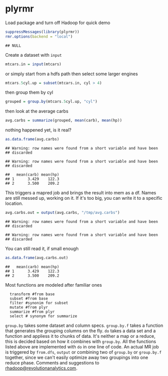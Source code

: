 plyrmr
=====

Load package and turn off Hadoop for quick demo

```r
suppressMessages(library(plyrmr))
rmr.options(backend = "local")
```

```
## NULL
```


Create a dataset with `input`


```r
mtcars.in = input(mtcars)
```


or simply start from a hdfs path then select some larger engines


```r
mtcars.5cyl.up = subset(mtcars.in, cyl > 4)
```


then group them by cyl


```r
grouped = group.by(mtcars.5cyl.up, "cyl")
```


then look at the average carbs


```r
avg.carbs = summarize(grouped, mean(carb), mean(hp))
```


nothing happened yet, is it real?


```r
as.data.frame(avg.carbs)
```

```
## Warning: row names were found from a short variable and have been
## discarded
```

```
## Warning: row names were found from a short variable and have been
## discarded
```

```
##   mean(carb) mean(hp)
## 1      3.429    122.3
## 2      3.500    209.2
```


This triggers a mapred job and brings the result into mem as a df. Names are still messed up, working on it. If it's too big, you can write it to a specific location.


```r
avg.carbs.out = output(avg.carbs, "/tmp/avg.carbs")
```

```
## Warning: row names were found from a short variable and have been
## discarded
```

```
## Warning: row names were found from a short variable and have been
## discarded
```


You can still read it, if small enough


```r
as.data.frame(avg.carbs.out)
```

```
##   mean(carb) mean(hp)
## 1      3.429    122.3
## 2      3.500    209.2
```


Most functions are modeled after familiar ones

```
  transform #from base
  subset #from base
  filter #synonim for subset
  mutate #from plyr
  summarize #from plyr
  select # synonym for summarize
```

`group.by` takes some dataset and column specs. `group.by.f` takes a function that generates the grouping columns on the fly.
`do` takes a data set and a function and appliess it to chunks of data. It's neither a map or a reduce, this is decided based on 
how it combines with `group.by`. All the functions listed above are implemented with `do` in one line of code. An actual MR job 
is triggered by `from.dfs`, `output` or combining two of `group.by` or `group.by.f` together, since we can't easily optimize
away two groupings into one reduce phase. Comments and suggestions to rhadoop@revolutionanalytics.com.
